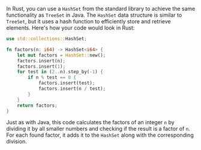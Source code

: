  In Rust, you can use a `HashSet` from the standard library to achieve the same functionality as `TreeSet` in Java. The `HashSet` data structure is similar to `TreeSet`, but it uses a hash function to efficiently store and retrieve elements. Here's how your code would look in Rust:

```rust
use std::collections::HashSet;

fn factors(n: i64) -> HashSet<i64> {
    let mut factors = HashSet::new();
    factors.insert(n);
    factors.insert(1);
    for test in (2..n).step_by(-1) {
        if n % test == 0 {
            factors.insert(test);
            factors.insert(n / test);
        }
    }
    return factors;
}
```
Just as with Java, this code calculates the factors of an integer `n` by dividing it by all smaller numbers and checking if the result is a factor of `n`. For each found factor, it adds it to the `HashSet` along with the corresponding division.
